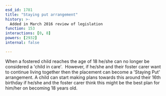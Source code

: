 ```yaml
---
esd_id: 1781
title: "Staying put arrangement"
history: >-
  Added in March 2016 review of legislation
function: 153
interactions: [0, 8]
powers: [2932]
internal: false

---
```


When a fostered child reaches the age of 18 he/she can no longer be considered a 'child in care'.  However, if he/she and their foster carer want to continue living together then the placement can become a 'Staying Put' arrangement. A child can start making plans towards this around their 16th birthday if he/she and the foster carer think this might be the best plan for him/her on becoming 18 years old.


